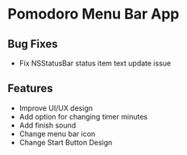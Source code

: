 # Pomodoro Menu Bar App

## Bug Fixes
- Fix NSStatusBar status item text update issue

## Features
- Improve UI/UX design
- Add option for changing timer minutes
- Add finish sound
- Change menu bar icon
- Change Start Button Design 
